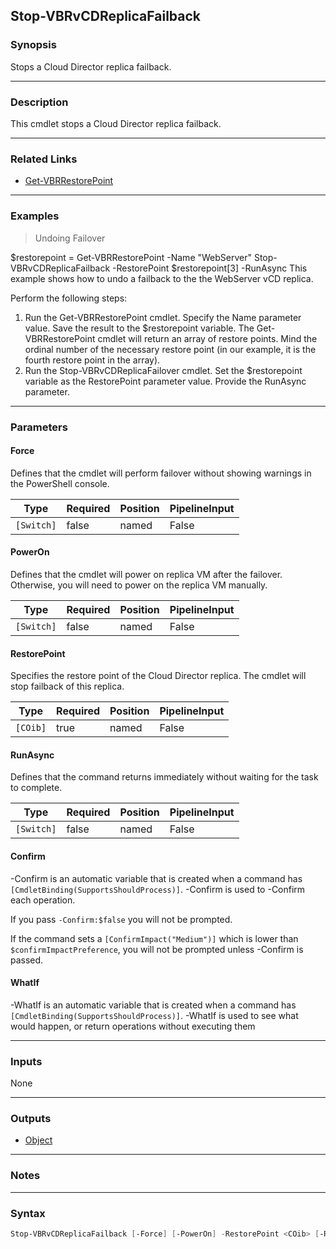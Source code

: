 Stop-VBRvCDReplicaFailback
--------------------------

### Synopsis
Stops a Cloud Director replica failback.

---

### Description

This cmdlet stops a Cloud Director replica failback.

---

### Related Links
* [Get-VBRRestorePoint](Get-VBRRestorePoint)

---

### Examples
> Undoing Failover

$restorepoint = Get-VBRRestorePoint -Name "WebServer"
Stop-VBRvCDReplicaFailback -RestorePoint $restorepoint[3] -RunAsync
This example shows how to undo a failback to the the WebServer vCD replica.

Perform the following steps:
1. Run the Get-VBRRestorePoint cmdlet. Specify the Name parameter value. Save the result to the $restorepoint variable.
The Get-VBRRestorePoint cmdlet will return an array of restore points. Mind the ordinal number of the necessary restore point (in our example, it is the fourth restore point in the array).
2. Run the Stop-VBRvCDReplicaFailover cmdlet. Set the $restorepoint variable as the RestorePoint parameter value. Provide the RunAsync parameter.

---

### Parameters
#### **Force**
Defines that the cmdlet will perform failover without showing warnings in the PowerShell console.

|Type      |Required|Position|PipelineInput|
|----------|--------|--------|-------------|
|`[Switch]`|false   |named   |False        |

#### **PowerOn**
Defines that the cmdlet will power on replica VM after the failover.
Otherwise, you will need to power on the replica VM manually.

|Type      |Required|Position|PipelineInput|
|----------|--------|--------|-------------|
|`[Switch]`|false   |named   |False        |

#### **RestorePoint**
Specifies the restore point of the Cloud Director replica.
The cmdlet will stop failback of this replica.

|Type    |Required|Position|PipelineInput|
|--------|--------|--------|-------------|
|`[COib]`|true    |named   |False        |

#### **RunAsync**
Defines that the command returns immediately without waiting for the task to complete.

|Type      |Required|Position|PipelineInput|
|----------|--------|--------|-------------|
|`[Switch]`|false   |named   |False        |

#### **Confirm**
-Confirm is an automatic variable that is created when a command has ```[CmdletBinding(SupportsShouldProcess)]```.
-Confirm is used to -Confirm each operation.

If you pass ```-Confirm:$false``` you will not be prompted.

If the command sets a ```[ConfirmImpact("Medium")]``` which is lower than ```$confirmImpactPreference```, you will not be prompted unless -Confirm is passed.

#### **WhatIf**
-WhatIf is an automatic variable that is created when a command has ```[CmdletBinding(SupportsShouldProcess)]```.
-WhatIf is used to see what would happen, or return operations without executing them

---

### Inputs
None

---

### Outputs
* [Object](https://learn.microsoft.com/en-us/dotnet/api/System.Object)

---

### Notes

---

### Syntax
```PowerShell
Stop-VBRvCDReplicaFailback [-Force] [-PowerOn] -RestorePoint <COib> [-RunAsync] [-Confirm] [-WhatIf] [<CommonParameters>]
```
